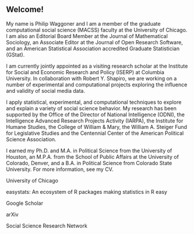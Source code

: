 ## Welcome!

My name is Philip Waggoner and I am a member of the graduate computational social science (MACSS) faculty at the University of Chicago. I am also an Editorial Board Member at the Journal of Mathematical Sociology, an Associate Editor at the Journal of Open Research Software, and an American Statistical Association accredited Graduate Statistician (GStat).

I am currently jointly appointed as a visiting research scholar at the Institute for Social and Economic Research and Policy (ISERP) at Columbia University. In collaboration with Robert Y. Shapiro, we are working on a number of experimental and computational projects exploring the influence and validity of social media data.

I apply statistical, experimental, and computational techniques to explore and explain a variety of social science behavior. My research has been supported by the Office of the Director of National Intelligence (ODNI), the Intelligence Advanced Research Projects Activity (IARPA), the Institute for Humane Studies, the College of William & Mary, the William A. Steiger Fund for Legislative Studies and the Centennial Center of the American Political Science Association.

I earned my Ph.D. and M.A. in Political Science from the University of Houston, an M.P.A. from the School of Public Affairs at the University of Colorado, Denver, and a B.A. in Political Science from Colorado State University. For more information, see my CV.

University of Chicago

easystats: An ecosystem of R packages making statistics in R easy

Google Scholar

arXiv

Social Science Research Network
